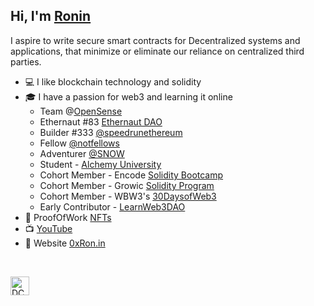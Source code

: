 ## Hi, I'm [Ronin](https://twitter.com/0xZKP)

 I aspire to write secure smart contracts for Decentralized systems and applications,
 that minimize or eliminate our reliance on centralized third parties. 

* 💻 I like blockchain technology and solidity
* 🎓 I have a passion for web3 and learning it online
    - Team @[OpenSense](https://twitter.com/opensensepw)
    - Ethernaut #83 [Ethernaut DAO](https://forum.ethernautdao.io/)
    - Builder #333 [@speedrunethereum](https://speedrunethereum.com/builders/0xC218ba35881CC17bB20D3b4D3B0cf6EBca67BA97)
    - Fellow [@notfellows](https://twitter.com/notfellows)
    - Adventurer [@SNOW](https://guild.xyz/snow)
    - Student - [Alchemy University](https://university.alchemy.com/)
    - Cohort Member - Encode [Solidity Bootcamp](https://www.encode.club/)
    - Cohort Member - Growic [Solidity Program](https://growic.com/) 
    - Cohort Member - WBW3's [30DaysofWeb3](https://github.com/womenbuildweb3/30daysofweb3.xyz) 
    - Early Contributor - [LearnWeb3DAO](https://github.com/LearnWeb3DAO)
* :scroll: ProofOfWork [NFTs](https://opensea.io/ronin0x)
* :tv: [YouTube](https://www.youtube.com/channel/UC25WTNqM27pypYU8cTLwNDA)
* 🌄 Website [0xRon.in](http://0xron.in/)
<br /> 

[twitter]: https://twitter.com/0xZKP

[<img align="left" alt="DCBuilder | Twitter" width="30px" src="https://cdn.jsdelivr.net/npm/simple-icons@v3/icons/twitter.svg" />][twitter]
